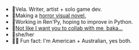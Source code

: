 - 🐍Vela. Writer, artist + solo game dev.
- 🔪Making a [horror visual novel.](https://moondisorder.itch.io/)
- 📝Working in Ren'Py, hoping to improve in Python.
- 🔑[Not like I want you to collab with me, baka...](https://docs.google.com/document/d/1CNpSW-hAcs5LtPm6Rfdu0M57l6OUAmpzeVAKhsff2WQ/edit?usp=sharing) 
- 🥀she/her
- 🦘🦌 Fun fact: I'm American + Australian, yes both.
